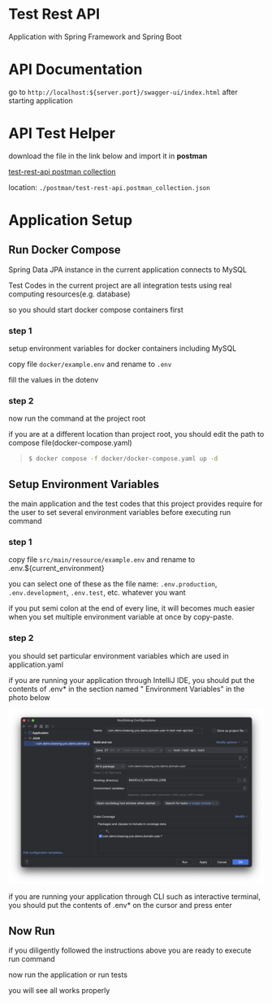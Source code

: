 # Test Rest API

Application with Spring Framework and Spring Boot

# API Documentation

go to `http://localhost:${server.port}/swagger-ui/index.html` after starting application

# API Test Helper

download the file in the link below and import it in **postman**

[test-rest-api postman collection](./postman/test-rest-api.postman_collection.json)

location: `./postman/test-rest-api.postman_collection.json`

# Application Setup

## Run Docker Compose

Spring Data JPA instance in the current application connects to MySQL

Test Codes in the current project are all integration tests using real computing resources(e.g. database)

so you should start docker compose containers first

### step 1

setup environment variables for docker containers including MySQL

copy file `docker/example.env` and rename to `.env`

fill the values in the dotenv

### step 2

now run the command at the project root

if you are at a different location than project root, you should edit the path to compose file(docker-compose.yaml)

> ```bash
> $ docker compose -f docker/docker-compose.yaml up -d
>```

## Setup Environment Variables

the main application and the test codes that this project provides require for the user to set several environment variables before executing run command

### step 1

copy file `src/main/resource/example.env` and rename to .env.${current_environment}

you can select one of these as the file name: `.env.production`, `.env.development`, `.env.test`, etc. whatever you want

if you put semi colon at the end of every line, it will becomes much easier when you set multiple environment variable
at once by copy-paste.

### step 2

you should set particular environment variables which are used in application.yaml

if you are running your application through IntelliJ IDE, you should put the contents of .env* in the section named "
Environment Variables" in the photo below

![edit-configuration-dialog](./images/edit-configuration-dialog.png)

if you are running your application through CLI such as interactive terminal, you should put the contents of .env* on the cursor and press enter

## Now Run

if you diligently followed the instructions above you are ready to execute run command

now run the application or run tests

you will see all works properly
